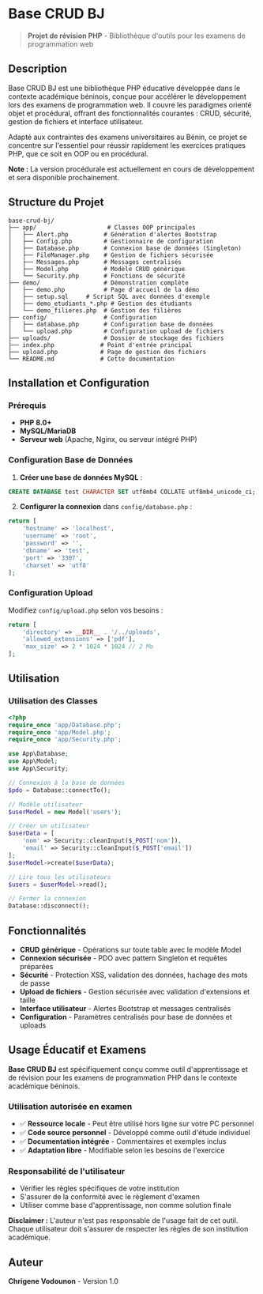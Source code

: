 # Base CRUD BJ

> **Projet de révision PHP** - Bibliothèque d'outils pour les examens de programmation web

## Description

Base CRUD BJ est une bibliothèque PHP éducative développée dans le contexte académique béninois, conçue pour accélérer le développement lors des examens de programmation web. Il couvre les paradigmes orienté objet et procédural, offrant des fonctionnalités courantes : CRUD, sécurité, gestion de fichiers et interface utilisateur.

Adapté aux contraintes des examens universitaires au Bénin, ce projet se concentre sur l'essentiel pour réussir rapidement les exercices pratiques PHP, que ce soit en OOP ou en procédural.

**Note :** La version procédurale est actuellement en cours de développement et sera disponible prochainement.

## Structure du Projet

```
base-crud-bj/
├── app/                    # Classes OOP principales
│   ├── Alert.php          # Génération d'alertes Bootstrap
│   ├── Config.php         # Gestionnaire de configuration
│   ├── Database.php       # Connexion base de données (Singleton)
│   ├── FileManager.php    # Gestion de fichiers sécurisée
│   ├── Messages.php       # Messages centralisés
│   ├── Model.php          # Modèle CRUD générique
│   └── Security.php       # Fonctions de sécurité
├── demo/                  # Démonstration complète
│   ├── demo.php           # Page d'accueil de la démo
│   ├── setup.sql     # Script SQL avec données d'exemple
│   ├── demo_etudiants_*.php # Gestion des étudiants
│   └── demo_filieres.php  # Gestion des filières
├── config/                # Configuration
│   ├── database.php       # Configuration base de données
│   └── upload.php         # Configuration upload de fichiers
├── uploads/               # Dossier de stockage des fichiers
├── index.php             # Point d'entrée principal
├── upload.php            # Page de gestion des fichiers
└── README.md             # Cette documentation
```

## Installation et Configuration

### Prérequis
- **PHP 8.0+**
- **MySQL/MariaDB** 
- **Serveur web** (Apache, Nginx, ou serveur intégré PHP)

### Configuration Base de Données

1. **Créer une base de données MySQL** :
```sql
CREATE DATABASE test CHARACTER SET utf8mb4 COLLATE utf8mb4_unicode_ci;
```

2. **Configurer la connexion** dans `config/database.php` :
```php
return [
    'hostname' => 'localhost',
    'username' => 'root',
    'password' => '',
    'dbname' => 'test',
    'port' => '3307',
    'charset' => 'utf8'
];
```

### Configuration Upload

Modifiez `config/upload.php` selon vos besoins :
```php
return [
    'directory' => __DIR__ . '/../uploads',
    'allowed_extensions' => ['pdf'],
    'max_size' => 2 * 1024 * 1024 // 2 Mo
];
```

## Utilisation

### Utilisation des Classes

```php
<?php
require_once 'app/Database.php';
require_once 'app/Model.php';
require_once 'app/Security.php';

use App\Database;
use App\Model;
use App\Security;

// Connexion à la base de données
$pdo = Database::connectTo();

// Modèle utilisateur
$userModel = new Model('users');

// Créer un utilisateur
$userData = [
    'nom' => Security::cleanInput($_POST['nom']),
    'email' => Security::cleanInput($_POST['email'])
];
$userModel->create($userData);

// Lire tous les utilisateurs
$users = $userModel->read();

// Fermer la connexion
Database::disconnect();
```

## Fonctionnalités

- **CRUD générique** - Opérations sur toute table avec le modèle Model
- **Connexion sécurisée** - PDO avec pattern Singleton et requêtes préparées
- **Sécurité** - Protection XSS, validation des données, hachage des mots de passe
- **Upload de fichiers** - Gestion sécurisée avec validation d'extensions et taille
- **Interface utilisateur** - Alertes Bootstrap et messages centralisés
- **Configuration** - Paramètres centralisés pour base de données et uploads

## Usage Éducatif et Examens

**Base CRUD BJ** est spécifiquement conçu comme outil d'apprentissage et de révision pour les examens de programmation PHP dans le contexte académique béninois.

### Utilisation autorisée en examen
- ✅ **Ressource locale** - Peut être utilisé hors ligne sur votre PC personnel
- ✅ **Code source personnel** - Développé comme outil d'étude individuel
- ✅ **Documentation intégrée** - Commentaires et exemples inclus
- ✅ **Adaptation libre** - Modifiable selon les besoins de l'exercice

### Responsabilité de l'utilisateur
- Vérifier les règles spécifiques de votre institution
- S'assurer de la conformité avec le règlement d'examen
- Utiliser comme base d'apprentissage, non comme solution finale

**Disclaimer :** L'auteur n'est pas responsable de l'usage fait de cet outil. Chaque utilisateur doit s'assurer de respecter les règles de son institution académique.

## Auteur

**Chrigene Vodounon** - Version 1.0
